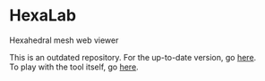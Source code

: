 # HexaLab
Hexahedral mesh web viewer

This is an outdated repository. For the up-to-date version, go [here](https://github.com/cnr-isti-vclab/HexaLab).  
To play with the tool itself, go [here](http://www.hexalab.it/).
